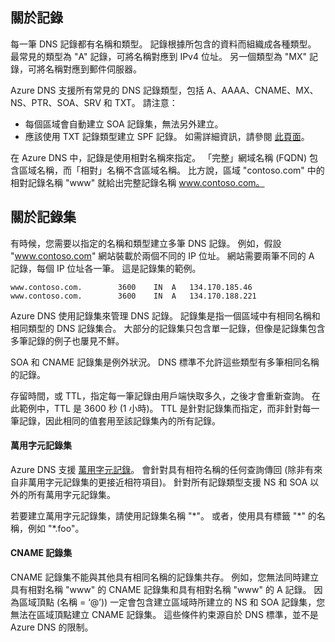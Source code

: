 ## <a name="about-records"></a>關於記錄
每一筆 DNS 記錄都有名稱和類型。 記錄根據所包含的資料而組織成各種類型。 最常見的類型為 "A" 記錄，可將名稱對應到 IPv4 位址。 另一個類型為 "MX" 記錄，可將名稱對應到郵件伺服器。

Azure DNS 支援所有常見的 DNS 記錄類型，包括 A、AAAA、CNAME、MX、NS、PTR、SOA、SRV 和 TXT。 請注意：

* 每個區域會自動建立 SOA 記錄集，無法另外建立。
* 應該使用 TXT 記錄類型建立 SPF 記錄。 如需詳細資訊，請參閱 [此頁面](http://tools.ietf.org/html/rfc7208#section-3.1)。

在 Azure DNS 中，記錄是使用相對名稱來指定。 「完整」網域名稱 (FQDN) 包含區域名稱，而「相對」名稱不含區域名稱。 比方說，區域 "contoso.com" 中的相對記錄名稱 "www" 就給出完整記錄名稱 www.contoso.com。

## <a name="about-record-sets"></a>關於記錄集
有時候，您需要以指定的名稱和類型建立多筆 DNS 記錄。 例如，假設 "www.contoso.com" 網站裝載於兩個不同的 IP 位址。 網站需要兩筆不同的 A 記錄，每個 IP 位址各一筆。 這是記錄集的範例。

    www.contoso.com.        3600    IN  A   134.170.185.46
    www.contoso.com.        3600    IN  A   134.170.188.221

Azure DNS 使用記錄集來管理 DNS 記錄。 記錄集是指一個區域中有相同名稱和相同類型的 DNS 記錄集合。 大部分的記錄集只包含單一記錄，但像是記錄集包含多筆記錄的例子也屢見不鮮。

SOA 和 CNAME 記錄集是例外狀況。 DNS 標準不允許這些類型有多筆相同名稱的記錄。

存留時間，或 TTL，指定每一筆記錄由用戶端快取多久，之後才會重新查詢。 在此範例中，TTL 是 3600 秒 (1 小時)。 TTL 是針對記錄集而指定，而非針對每一筆記錄，因此相同的值套用至該記錄集內的所有記錄。

#### <a name="wildcard-record-sets"></a>萬用字元記錄集
Azure DNS 支援 [萬用字元記錄](https://en.wikipedia.org/wiki/Wildcard_DNS_record)。 會針對具有相符名稱的任何查詢傳回 (除非有來自非萬用字元記錄集的更接近相符項目)。 針對所有記錄類型支援 NS 和 SOA 以外的所有萬用字元記錄集。  

若要建立萬用字元記錄集，請使用記錄集名稱 "\*"。 或者，使用具有標籤 "\*" 的名稱，例如 "\*.foo"。

#### <a name="cname-record-sets"></a>CNAME 記錄集
CNAME 記錄集不能與其他具有相同名稱的記錄集共存。 例如，您無法同時建立具有相對名稱 "www" 的 CNAME 記錄集和具有相對名稱 "www" 的 A 記錄。 因為區域頂點 (名稱 = ‘@’)) 一定會包含建立區域時所建立的 NS 和 SOA 記錄集，您無法在區域頂點建立 CNAME 記錄集。 這些條件約束源自於 DNS 標準，並不是 Azure DNS 的限制。

<!--HONumber=Oct16_HO2-->


